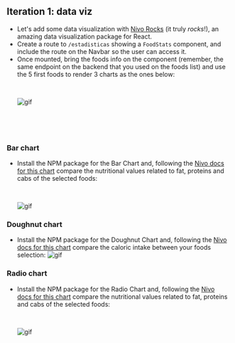 ## Iteration 1: data viz

- Let's add some data visualization with <a href="https://nivo.rocks/">Nivo Rocks</a> (it truly _rocks_!), an amazing data visualization package for React.
- Create a route to `/estadisticas` showing a `FoodStats` component, and include the route on the Navbar so the user can access it.
- Once mounted, bring the foods info on the component (remember, the same endpoint on the backend that you used on the foods list) and use the 5 first foods to render 3 charts as the ones below: <p>&nbsp;</p>
![gif](https://res.cloudinary.com/ironhack-german/video/upload/e_loop/v1595349354/mov85.gif)
<p>&nbsp;</p>
<p>&nbsp;</p>

### Bar chart

- Install the NPM package for the Bar Chart and, following the <a href="https://nivo.rocks/bar/">Nivo docs for this chart</a> compare the nutritional values related to fat, proteins and cabs of the selected foods: <p>&nbsp;</p>
 ![gif](https://res.cloudinary.com/ironhack-german/image/upload/v1595403897/Captura_de_pantalla_2020-07-22_a_las_9.27.49.png)

### Doughnut chart

- Install the NPM package for the Doughnut Chart and, following the <a href="https://nivo.rocks/doughnut/">Nivo docs for this chart</a> compare the caloric intake between your foods selection: 
 ![gif](https://res.cloudinary.com/ironhack-german/image/upload/v1595403897/Captura_de_pantalla_2020-07-22_a_las_9.28.08.png)

### Radio chart

- Install the NPM package for the Radio Chart and, following the <a href="https://nivo.rocks/radio/">Nivo docs for this chart</a> compare the nutritional values related to fat, proteins and cabs of the selected foods: <p>&nbsp;</p>
![gif](https://res.cloudinary.com/ironhack-german/image/upload/v1595403897/Captura_de_pantalla_2020-07-22_a_las_9.28.17.png)

